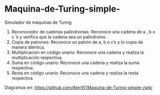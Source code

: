 ﻿# Maquina-de-Turing-simple-
Simulador de máquinas de Turing 

 1. Reconocedor de cadenas palíndromas: Reconoce una cadena de a , b o c ’s y verifica que la cadena sea un palíndromo.  
 2. Copia de patrones: Reconoce un patrón de a, b o c’s y lo copia de manera idéntica.  
 3. Multiplicación en código unario: Reconoce una cadena y realiza la multiplicación respectiva. 
 4. Suma en código unario: Reconoce una cadena y realiza la suma respectiva. 
 5. Resta en código unario: Reconoce una cadena y realiza la resta respectiva

Diagramas en: https://github.com/Ater97/Maquina-de-Turing-simple-/wiki